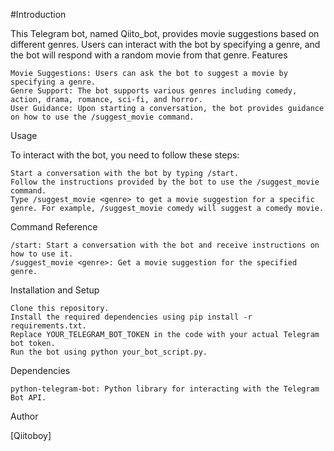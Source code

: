 
#Introduction

This Telegram bot, named Qiito_bot, provides movie suggestions based on different genres. Users can interact with the bot by specifying a genre, and the bot will respond with a random movie from that genre.
Features

    Movie Suggestions: Users can ask the bot to suggest a movie by specifying a genre.
    Genre Support: The bot supports various genres including comedy, action, drama, romance, sci-fi, and horror.
    User Guidance: Upon starting a conversation, the bot provides guidance on how to use the /suggest_movie command.

Usage

To interact with the bot, you need to follow these steps:

    Start a conversation with the bot by typing /start.
    Follow the instructions provided by the bot to use the /suggest_movie command.
    Type /suggest_movie <genre> to get a movie suggestion for a specific genre. For example, /suggest_movie comedy will suggest a comedy movie.

Command Reference

    /start: Start a conversation with the bot and receive instructions on how to use it.
    /suggest_movie <genre>: Get a movie suggestion for the specified genre.

Installation and Setup

    Clone this repository.
    Install the required dependencies using pip install -r requirements.txt.
    Replace YOUR_TELEGRAM_BOT_TOKEN in the code with your actual Telegram bot token.
    Run the bot using python your_bot_script.py.

Dependencies

    python-telegram-bot: Python library for interacting with the Telegram Bot API.

Author

[Qiitoboy]
